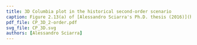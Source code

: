 ```yaml
---
title: 3D Columbia plot in the historical second-order scenario
caption: Figure 2.13(a) of [Alessandro Sciarra's Ph.D. thesis (2016)](https://github.com/AxelKrypton/PhD_Thesis/blob/main/Sciarra_Thesis_digital.pdf).
pdf_file: CP_3D_2-order.pdf
svg_file: CP_3D.svg
authors: [Alessandro Sciarra]
---
```

